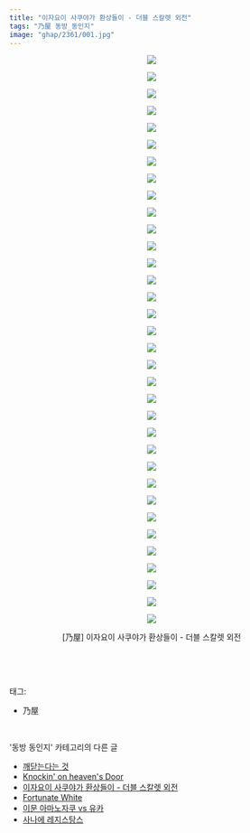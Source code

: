 ```yaml
---
title: "이자요이 사쿠야가 환상들이 - 더블 스칼렛 외전"
tags: "乃屋 동방_동인지"
image: "ghap/2361/001.jpg"
---
```

<div class="article">
<p style="text-align: center; clear: none; float: none;"><img src="{{ site.nasurl }}/ghap/2361/001.jpg"/></p>
<p style="text-align: center; clear: none; float: none;"><img src="{{ site.nasurl }}/ghap/2361/002.jpg"/></p>
<p style="text-align: center; clear: none; float: none;"><img src="{{ site.nasurl }}/ghap/2361/003.jpg"/></p>
<p style="text-align: center; clear: none; float: none;"><img src="{{ site.nasurl }}/ghap/2361/004.jpg"/></p>
<p style="text-align: center; clear: none; float: none;"><img src="{{ site.nasurl }}/ghap/2361/005.jpg"/></p>
<p style="text-align: center; clear: none; float: none;"><img src="{{ site.nasurl }}/ghap/2361/006.jpg"/></p>
<p style="text-align: center; clear: none; float: none;"><img src="{{ site.nasurl }}/ghap/2361/007.jpg"/></p>
<p style="text-align: center; clear: none; float: none;"><img src="{{ site.nasurl }}/ghap/2361/008.jpg"/></p>
<p style="text-align: center; clear: none; float: none;"><img src="{{ site.nasurl }}/ghap/2361/009.jpg"/></p>
<p style="text-align: center; clear: none; float: none;"><img src="{{ site.nasurl }}/ghap/2361/010.jpg"/></p>
<p style="text-align: center; clear: none; float: none;"><img src="{{ site.nasurl }}/ghap/2361/011.jpg"/></p>
<p style="text-align: center; clear: none; float: none;"><img src="{{ site.nasurl }}/ghap/2361/012.jpg"/></p>
<p style="text-align: center; clear: none; float: none;"><img src="{{ site.nasurl }}/ghap/2361/013.jpg"/></p>
<p style="text-align: center; clear: none; float: none;"><img src="{{ site.nasurl }}/ghap/2361/014.jpg"/></p>
<p style="text-align: center; clear: none; float: none;"><img src="{{ site.nasurl }}/ghap/2361/015.jpg"/></p>
<p style="text-align: center; clear: none; float: none;"><img src="{{ site.nasurl }}/ghap/2361/016.jpg"/></p>
<p style="text-align: center; clear: none; float: none;"><img src="{{ site.nasurl }}/ghap/2361/017.jpg"/></p>
<p style="text-align: center; clear: none; float: none;"><img src="{{ site.nasurl }}/ghap/2361/018.jpg"/></p>
<p style="text-align: center; clear: none; float: none;"><img src="{{ site.nasurl }}/ghap/2361/019.jpg"/></p>
<p style="text-align: center; clear: none; float: none;"><img src="{{ site.nasurl }}/ghap/2361/020.jpg"/></p>
<p style="text-align: center; clear: none; float: none;"><img src="{{ site.nasurl }}/ghap/2361/021.jpg"/></p>
<p style="text-align: center; clear: none; float: none;"><img src="{{ site.nasurl }}/ghap/2361/022.jpg"/></p>
<p style="text-align: center; clear: none; float: none;"><img src="{{ site.nasurl }}/ghap/2361/023.jpg"/></p>
<p style="text-align: center; clear: none; float: none;"><img src="{{ site.nasurl }}/ghap/2361/024.jpg"/></p>
<p style="text-align: center; clear: none; float: none;"><img src="{{ site.nasurl }}/ghap/2361/025.jpg"/></p>
<p style="text-align: center; clear: none; float: none;"><img src="{{ site.nasurl }}/ghap/2361/026.jpg"/></p>
<p style="text-align: center; clear: none; float: none;"><img src="{{ site.nasurl }}/ghap/2361/027.jpg"/></p>
<p style="text-align: center; clear: none; float: none;"><img src="{{ site.nasurl }}/ghap/2361/028.jpg"/></p>
<p style="text-align: center; clear: none; float: none;"><img src="{{ site.nasurl }}/ghap/2361/029.jpg"/></p>
<p style="text-align: center; clear: none; float: none;"><img src="{{ site.nasurl }}/ghap/2361/030.jpg"/></p>
<p style="text-align: center; clear: none; float: none;"><img src="{{ site.nasurl }}/ghap/2361/031.jpg"/></p>
<p style="text-align: center; clear: none; float: none;"><img src="{{ site.nasurl }}/ghap/2361/032.jpg"/></p>
<p style="text-align: center; clear: none; float: none;"><img src="{{ site.nasurl }}/ghap/2361/033.jpg"/></p>
<p style="text-align: center; clear: none; float: none;"><img src="{{ site.nasurl }}/ghap/2361/034.jpg"/></p>
<p style="text-align: center; clear: none; float: none;">[乃屋] 이자요이 사쿠야가 환상들이 - 더블 스칼렛 외전</p>
<p><br/></p>
</div><br/>
<div class="tagTrail">
<p>태그: </p>
<ul>
<li>乃屋</li>
</ul>
</div><br/>
<div class="another">
<p>'동방 동인지' 카테고리의 다른 글</p>
<ul>
<li><a href="/2016-09-27-ghap_2365">깨닫는다는 것</a></li>
<li><a href="/2016-09-27-ghap_2363">Knockin' on heaven's Door</a></li>
<li><a href="/2016-09-27-ghap_2361">이자요이 사쿠야가 환상들이 - 더블 스칼렛 외전</a></li>
<li><a href="/2016-09-27-ghap_2360">Fortunate White</a></li>
<li><a href="/2016-09-27-ghap_2359">이문 아마노자쿠 vs 유카</a></li>
<li><a href="/2016-09-27-ghap_2358">사나에 레지스탕스</a></li>
</ul>
</div><br/>
<div class="cb_module cb_fluid">
<div class="cb_wrt cb_profile">
</div><!-- commentList close -->
</div><br/>
